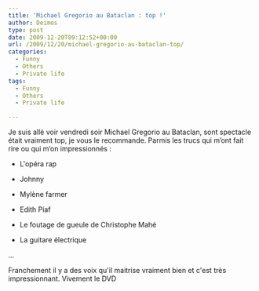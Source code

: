 ```yaml
---
title: 'Michael Gregorio au Bataclan : top !'
author: Deimos
type: post
date: 2009-12-20T09:12:52+00:00
url: /2009/12/20/michael-gregorio-au-bataclan-top/
categories:
  - Funny
  - Others
  - Private life
tags:
  - Funny
  - Others
  - Private life

---
```


Je suis allé voir vendredi soir Michael Gregorio au Bataclan, sont spectacle était vraiment top, je vous le recommande. Parmis les trucs qui m’ont fait rire ou qui m’on impressionnés :
  
* L'opéra rap
  
* Johnny
  
* Mylène farmer
  
* Edith Piaf
  
* Le foutage de gueule de Christophe Mahé
  
* La guitare électrique
  
...

Franchement il y a des voix qu'il maitrise vraiment bien et c'est très impressionnant. Vivement le DVD
